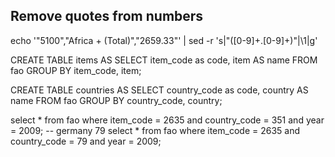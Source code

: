 

## Remove quotes from numbers
echo '"5100","Africa + (Total)","2659.33"' | sed -r 's|"([0-9]+.[0-9]+)"|\1|g'

CREATE TABLE items AS SELECT item_code as code, item AS name FROM fao GROUP BY item_code, item;

CREATE TABLE countries AS SELECT country_code as code, country AS name FROM fao GROUP BY country_code, country;

select * from fao where item_code = 2635 and country_code = 351 and year = 2009;
-- germany 79
select * from fao where item_code = 2635 and country_code = 79 and year = 2009;